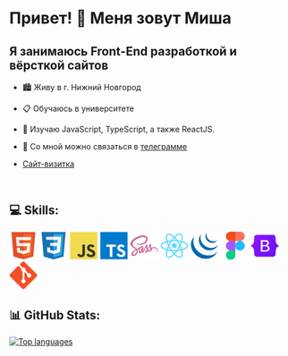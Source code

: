 Привет! 👋 Меня зовут Миша
===================================

Я занимаюсь Front-End разработкой и вёрсткой сайтов
------------------------------------

* 🏙 Живу в г. Нижний Новгород

* 📋 Обучаюсь в университете

* 🧠 Изучаю JavaScript, TypeScript, а также ReactJS.

* 📱 Со мной можно связаться в [телеграмме](https://t.me/Mid1i)

*  [Сайт-визитка](https://mid1i.github.io/Portfolio/)
<br/>

💻 Skills:
------------
<p align="left">
  <img src="https://github.com/devicons/devicon/blob/master/icons/html5/html5-original.svg" width="50" height="50" alt="HTML5"/>
  
  <img src="https://github.com/devicons/devicon/blob/master/icons/css3/css3-original.svg" width="50" height="50" alt="CSS3"/>
  
  <img src="https://github.com/devicons/devicon/blob/master/icons/javascript/javascript-original.svg" width="50" height="50" alt="JavaScript"/>

  <img src="https://github.com/devicons/devicon/blob/master/icons/typescript/typescript-original.svg" width="50" height="50" alt="JavaScript"/>

  <img src="https://github.com/devicons/devicon/blob/master/icons/sass/sass-original.svg" width="50" height="50" alt="SASS"/>

  <img src="https://github.com/devicons/devicon/blob/master/icons/react/react-original.svg" width="50" height="50"/>

  <img src="https://github.com/devicons/devicon/blob/master/icons/jquery/jquery-original.svg" width="50" height="50" alt="jQuery"/>

  <img src="https://github.com/devicons/devicon/blob/master/icons/figma/figma-original.svg" width="50" height="50" alt="Figma"/>

  <img src="https://github.com/devicons/devicon/blob/master/icons/bootstrap/bootstrap-original.svg" width="50" height="50"/>

  <img src="https://github.com/devicons/devicon/blob/master/icons/git/git-original.svg" width="50" height="50" alt="Git"/>
</p>

📊 GitHub Stats:
------------------
<a href="https://github.com/Mid1i">
  <img src="https://github-readme-stats.vercel.app/api/top-langs/?username=Mid1i&langs_count=5&title_color=5ed1f0&text_color=ffffff&icon_color=0891b2&bg_color=20232a&hide_border=true&locale=en&custom_title=Top%20%Languages&exclude_repo=Corners-Game,Lottery_bot" alt="Top languages"/>
</a>

